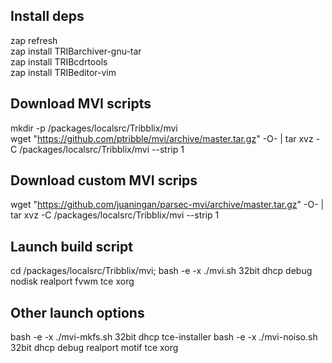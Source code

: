 ## Install deps
zap refresh  
zap install TRIBarchiver-gnu-tar  
zap install TRIBcdrtools  
zap install TRIBeditor-vim

## Download MVI scripts
mkdir -p /packages/localsrc/Tribblix/mvi  
wget "https://github.com/ptribble/mvi/archive/master.tar.gz" -O- | tar xvz -C /packages/localsrc/Tribblix/mvi --strip 1  

## Download custom MVI scrips
wget "https://github.com/juaningan/parsec-mvi/archive/master.tar.gz" -O- | tar xvz -C /packages/localsrc/Tribblix/mvi --strip 1

## Launch build script
cd /packages/localsrc/Tribblix/mvi; bash -e -x ./mvi.sh 32bit dhcp debug nodisk realport fvwm tce xorg

## Other launch options
bash -e -x ./mvi-mkfs.sh 32bit dhcp tce-installer
bash -e -x ./mvi-noiso.sh 32bit dhcp debug realport motif tce xorg


